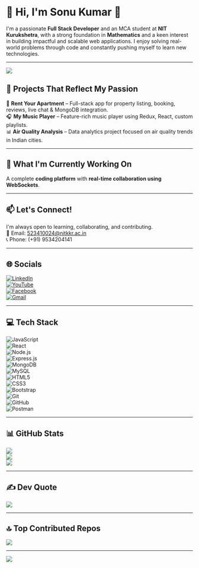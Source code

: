 # 💫 Hi, I'm Sonu Kumar 👋  
I'm a passionate **Full Stack Developer** and an MCA student at **NIT Kurukshetra**, with a strong foundation in **Mathematics** and a keen interest in building impactful and scalable web applications. I enjoy solving real-world problems through code and constantly pushing myself to learn new technologies.

---
<img src="https://img.freepik.com/premium-photo/vector-illustration-depicting-male-software-engineer_1110958-62483.jpg" />



## 🌟 Projects That Reflect My Passion  
🔑 **Rent Your Apartment** – Full-stack app for property listing, booking, reviews, live chat & MongoDB integration.  
🎧 **My Music Player** – Feature-rich music player using Redux, React, custom playlists.  
📊 **Air Quality Analysis** – Data analytics project focused on air quality trends in Indian cities.  

---

## 📌 What I'm Currently Working On  
A complete **coding platform** with **real-time collaboration using WebSockets**.

---

## 📫 Let's Connect!  
I'm always open to learning, collaborating, and contributing.  
📧 Email: [523410024@nitkkr.ac.in](mailto:523410024@nitkkr.ac.in)  
📞 Phone: (+91) 9534204141  

---

## 🌐 Socials  
[![LinkedIn](https://img.shields.io/badge/LinkedIn-%230077B5.svg?logo=linkedin&logoColor=white)](https://www.linkedin.com/in/sonu-kumar-6a7b86302/)  
[![YouTube](https://img.shields.io/badge/YouTube-%23FF0000.svg?logo=YouTube&logoColor=white)](https://www.youtube.com/@MyTution-Hindi)  
[![Facebook](https://img.shields.io/badge/Facebook-%231877F2.svg?logo=Facebook&logoColor=white)](https://www.facebook.com/profile.php?id=100024470059597)  
[![Gmail](https://img.shields.io/badge/Email-D14836?logo=gmail&logoColor=white)](mailto:523410024@nitkkr.ac.in)  

---

## 💻 Tech Stack  
![JavaScript](https://img.shields.io/badge/javascript-%23323330.svg?style=for-the-badge&logo=javascript&logoColor=%23F7DF1E)  
![React](https://img.shields.io/badge/react-%2320232a.svg?style=for-the-badge&logo=react&logoColor=%2361DAFB)  
![Node.js](https://img.shields.io/badge/node.js-%2343853D.svg?style=for-the-badge&logo=node.js&logoColor=white)  
![Express.js](https://img.shields.io/badge/express.js-%23404d59.svg?style=for-the-badge&logo=express&logoColor=white)  
![MongoDB](https://img.shields.io/badge/mongodb-%234ea94b.svg?style=for-the-badge&logo=mongodb&logoColor=white)  
![MySQL](https://img.shields.io/badge/mysql-%2300f.svg?style=for-the-badge&logo=mysql&logoColor=white)  
![HTML5](https://img.shields.io/badge/html5-%23E34F26.svg?style=for-the-badge&logo=html5&logoColor=white)  
![CSS3](https://img.shields.io/badge/css3-%231572B6.svg?style=for-the-badge&logo=css3&logoColor=white)  
![Bootstrap](https://img.shields.io/badge/bootstrap-%23563D7C.svg?style=for-the-badge&logo=bootstrap&logoColor=white)  
![Git](https://img.shields.io/badge/git-%23F05033.svg?style=for-the-badge&logo=git&logoColor=white)  
![GitHub](https://img.shields.io/badge/github-%23121011.svg?style=for-the-badge&logo=github&logoColor=white)  
![Postman](https://img.shields.io/badge/postman-%23FF6C37.svg?style=for-the-badge&logo=postman&logoColor=white)

---

## 📊 GitHub Stats  
![](https://github-readme-stats.vercel.app/api?username=sonu-kumar-20&theme=nightowl&hide_border=false&include_all_commits=false&count_private=false)  
![](https://nirzak-streak-stats.vercel.app/?user=sonu-kumar-20&theme=nightowl&hide_border=false)  
![](https://github-readme-stats.vercel.app/api/top-langs/?username=sonu-kumar-20&theme=nightowl&hide_border=false&layout=compact)

---

## ✍️ Dev Quote  
![](https://quotes-github-readme.vercel.app/api?type=horizontal&theme=merko)

---

## 🔝 Top Contributed Repos  
![](https://github-contributor-stats.vercel.app/api?username=sonu-kumar-20&limit=5&theme=radical&combine_all_yearly_contributions=true)

---

[![](https://visitcount.itsvg.in/api?id=sonu-kumar-20&icon=9&color=1)](https://visitcount.itsvg.in)

<!-- Proudly created with GPRM ( https://gprm.itsvg.in ) -->
